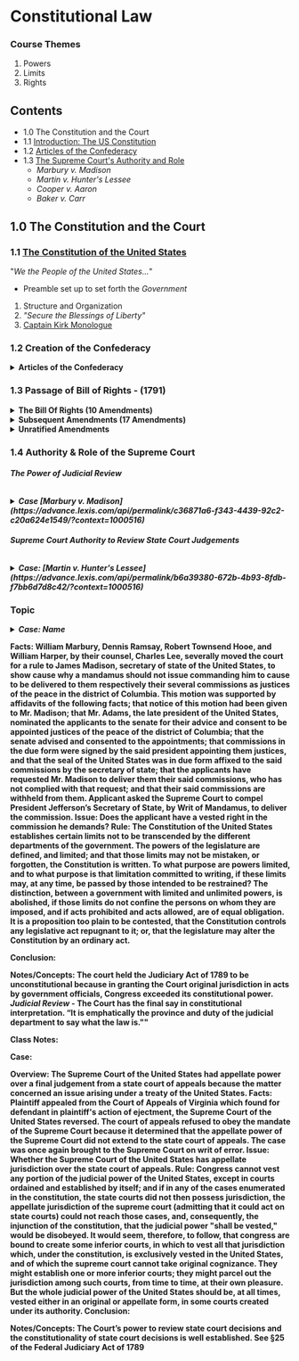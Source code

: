 # Constitutional Law
### Course Themes
1. Powers
2. Limits
3. Rights



## Contents

- 1.0 The Constitution and the Court
- 1.1 [Introduction: The US Constitution](#11-introduction)
- 1.2 [Articles of the Confederacy](https://alexeibex.github.io/constitutionallaw#12-articles-of-the-confederacy)
- 1.3 [The Supreme Court's Authority and Role](#1.2)
  - *Marbury v. Madison*
  - *Martin v. Hunter's Lessee*
  - *Cooper v. Aaron*
  - *Baker v. Carr*

## 1.0 The Constitution and the Court
### 1.1 [The Constitution of the United States](https://www.law.cornell.edu/constitution)
"*We the People of the United States...*"
* Preamble set up to set forth the *Government*
1. Structure and Organization
1. *"Secure the Blessings of Liberty"*
1. [Captain Kirk Monologue](https://www.youtube.com/watch?v=uGO-SldLrNA)

### 1.2 Creation of the Confederacy


<details><summary><b>Articles of the Confederacy</b></summary>

  <details><summary>Article 1 - The Legislature</summary>
    <ul>
      <li><b>Section 1: Legislative Powers</b></li>
        <ul>
          <li><i>"All Legislative Power herein granted shall be vested in a Congress of the United States"</i></li>
        </ul>
      <li><b>Section 2: The House of Representatives</b></li>
        <ul>
          <li>Creation of House and sets election terms.</li>
          <li>1st Stain of the Constitution* The 3/5ths clause</li>
        </ul>
      <li><b>Section 3: The Senate & Impeachment</b></li>
        <ul>
          <li>Creation of Senate and election terms</li>
          <li>Separate but **Interlocking** Powers</li>
          <li>Vice President has vote if tie</li>
          <li>Senate has the sole power to try all Impeachment</li>
          <li>"...on Oath or affirmation."</li>
          <li>Chief Justice of SCOTUS will preside over Impeachment</li>
          <li>Impeachment requires 2/3rds majority</li>
          <li>Impeachment results in exit from office</li>
        </ul>
      <li><b>Section 6: Compensation and Privileges of Members</b></li>
        <ul>
          <li>Prevention of abuse to promote free discussion & debate</li>
          <li>"for any Speech or Debate...they shall not be questioned in any other place"</li>
        </ul>
      <li><b>Section 7: Passage of Bills</b></li>
        <ul>
          <li>"Swiss Timepiece process of creation of law"</li>
          <li>"Let's make it **Hard** for the government to act..."</li>
        </ul>
      <li><b> Section 8: Scope of Legislative Power</b></li>
        <ul>
          <li>Commerce Clause of Congress</li>
          <li>"The Power to regulate Commerce among <b>different places...</b>"</li>
          <li>Patents & Trademarks</li>
          <li>International Law</li>
          <li>War Powers</li>
          <li>Necessary & Proper - <b><i>Elastic Clause</b></i></li>
        </ul>
      <li><b>Section 9:Limits on Legislative Power</b></li>
        <ul>
          <li>Stain #2 - Commerce of slaves</li>
          <li>Habeas Corpus</li>
          <li>Ex Post Facto</li>
          <li>No Title of Nobility & No Emoluments</li>
        </ul>
      <li><b>Section 10: Limits on States</b></li>
        <ul>
          <li>States cannot get involved in treaties</li>
          <li>No Bills of attainder & Ex Post Facto</li>
          <li>No Law impairing federal law</li>
        </ul>
    </ul>

  </details>

  <details>
  <summary>Article 2 - The Presidency</summary>

    <ul>
      <li><b>Section 1: Election, Installation, Removal</b></li>
        <ul>
          <li>Natural Born citizen</li>
          <li>35 years old</li>
          <li>The Oath "I do solemnly swear"</li>
        </ul>

      <li><b>Section 2: Presidential Powers<b></li>
        <ul>
          <li>Commander and Chief
          <li>Reprieves and Pardons
          <li><b>Appointment of all officials<b></li>
        </ul>
      <li><b>Section 3:** *State of the Union, Receive Ambassadors, Laws Faithfully Executed, Commission Officers</b></li>
        <ul>
          <li>State of the Union</li>
        </ul>
  <li><b>Section 4: Impeachment<b></li>
  <ul>
  </ul>

  </details>

  <details>
  <summary>Article 3 - The Judiciary</summary>
    <ul>
      <li><b>Section 1: Judicial Power Vested</b></li>
      <li><b>Section 2: Scope of Judicial Power</b></li>
        <ul>
          <li>Subject Matter Jurisdiction</li>
          <li>Appellate Jurisdiction v. Original Jurisdiction</li>
          <li>Procedure of...</li>
        </ul>
    <li><b>Section 3: Treason</b></li>
        <ul>
          <li>Specific guidelines for Treason</li>
        </ul>
    </ul>

  </details>

  <details>
  <summary>Article 4 - The States</summary>
    <ul>
      <li><b>Section 1: Full Faith and Credit</b></li>
      <li><b>Section 2: Privileges & Immunities, Extradition, Fugitive Slaves</b></li>
      <li><b>Section 3:Admission of States</b></li>
        <ul>
          <li>Senate as an Undemocratic institution</li>
        </ul>
      <li><b>Section 4: Guarantees to States<b></li>
    </ul>

  </details>

  <details>
  <summary>Article 5 - Amendment Process</summary>
    <ul>
      <li>2/3rds & 3/4ths requirements for amendments</li>
      <li>Very Difficult to Change the Constitution</li>
          <ul>
            <li>Super Super Majority</li>
          </ul>
    </ul>

  </details>

  <details>
  <summary>Article 6 - Legal Status of the Constitution</summary>
    <ul>
      <li>Supremacy Clause</li>
      <li>"but no religious test shall ever be required..."</li>
    </ul>


  </details>

  <details>
  <summary>Article 7 - Ratification</summary>

  </ul>

  </details>

</details>

### 1.3 Passage of Bill of Rights - (1791)

<details>
<summary>The Bill Of Rights (10 Amendments)</summary>

<ul>
  <li>1st Amendment: Freedom of Religion, Speech, Press, Assembly</li>
  <li>2nd Amendement: Right to bear arms</li>
  <li>3rd Amendment: No quarter</li>
  <li>4th Amendment: Unreasonable Search and Seizure</li>
  <li>5th Amendment: Human and Individual Rights</li>
    <details>
      <ul>
        <li>Grand Jury</li>
        <li>Double Jepordy</li>
        <li>Self Incrimination</li>
        <li>Due Process</li>
        <li>Takings Clause</li>
      </ul>
    </details>
  <li>6th Amendment: Criminal Rights</li>
    <details>
      <ul>
        <li>Right to a Jury</li>
        <li></li>
      </ul>
    </details>
  <li>7th Amendment: Common Law Suits</li>
  <li>8th Amendment: Excessive Bail and Cruel/Unusual Punishment</li>
  <li>9th Amendment: Non-Enumerated Rights</li>
  <li>10th Amendment: Rights Reserved to States</li>
</ul>
</details>

<details>
<summary>Subsequent Amendments (17 Amendments)</summary>
  <ul>
    <li>11th Amendment: Suits against States</li>
    <li>12th Amendment: Election of President and Vice President</li>
    <li>13th Amendment: Abolition of Slavery</li>
    <li>14th Amendment: Privileges/Immunities, Due Process, Equal Protection</li>
      <details>
        <ul>
          <li>Section 1: Overules Dred Scott Decision on Slave Rights</li>
          <li>Everyone has naturalized rights at birth</li>
          <li>No laws to abridge privileges or immunities of citizens </li>
          <li>State limits on due process</li>
          <li>No state can deny equal protection</li>
        </ul>
      </details>
    <li>15th Amendment: Rights Not to Be Denied on Account of Race </li>
    <li>16th Amendment: Income Tax</li>
    <li>17th Amendment: Election of Senators</li>
    <li>18th Amendment: Prohibition (Repealed by 21st Amendment)</li>
    <li>19th Amendment: Women's Right to Vote</li>
    <li>20th Amendment: Presidential Term Succession</li>
    <li>21st Amendment: Repeal of Prohibition</li>
    <li>22nd Amendment: Two Term Limit of President</li>
    <li>23rd Amendment: Presidential Vote in D.C</li>
    <li>24th Amendment: Abolotion of Poll Tax</li>
    <li>25th Amendment: Presidential Succession</li>
      <details>
        <ul>
          <li><i>Placeholder note for exam question on Supreme Court</i></li>
        </ul>
      </details>
    <li>26th Amendment: Right to Vote at Age 18</li>
    <li>27th Amendment: Compensation of Members of Congress</li>
      <details>
        <ul>
          <li>Not passed for 200 years until 1992</li>
        </ul>
      </details>
  </ul>

</details>

<details>
<summary>Unratified Amendments</summary>
  <ul>
    <li>Not Passed: 28th Equal Rights Amendment</li>
  </ul>
</details>



### 1.4 Authority & Role of the Supreme Court

###### ***The Power of Judicial Review***

<details>

<summary><i>Case [Marbury v. Madison](https://advance.lexis.com/api/permalink/c36871a6-f343-4439-92c2-c20a624e1549/?context=1000516)</i></summary>
<ul>
  <li><b>Overview:</b>Even though an applicant had a legal right to his appointment as justice of the peace, he was not entitled to a mandamus because the act giving the U.S. Supreme Court authority to issue a mandamus to an officer violated the Constitution.</li>
<br>
  <li><b>Facts:</b></li>
<br>
  <li><b>Issue:</b></li>
<br>
  <li><b>Rule:</b></li>
<br>
  <li><b>Conclusion:</b></li>
<br>
  <li><b>Notes/Concepts:</b></li>
<br>

</details>

###### ***Supreme Court Authority to Review State Court Judgements***

<details>

<summary><i>Case: [Martin v. Hunter's Lessee](https://advance.lexis.com/api/permalink/b6a39380-672b-4b93-8fdb-f7bb6d7d8c42/?context=1000516)</i></summary>
<ul>
  <li><b>Overview:</b> Even though an applicant had a legal right to his appointment as justice of the peace, he was not entitled to a mandamus because the act giving the U.S. Supreme Court authority to issue a mandamus to an officer violated the Constitution.</li>
<br>
  <li><b>Facts:</b></li>
<br>
  <li><b>Issue:</b></li>
<br>
  <li><b>Rule:</b></li>
<br>
  <li><b>Conclusion:</b></li>
<br>
  <li><b>Notes/Concepts:</b></li>
<br>

</details>

### Topic

<details>

<summary><i>Case: Name</i></summary>
<ul>
  <li><b>Overview:</b></li>
<br>
  <li><b>Facts:</b></li>
<br>
  <li><b>Issue:</b></li>
<br>
  <li><b>Rule:</b></li>
<br>
  <li><b>Conclusion:</b></li>
<br>
  <li><b>Notes/Concepts:</b></li>
<br>

</details>






**Facts:**
William Marbury, Dennis Ramsay, Robert Townsend Hooe, and William Harper, by their counsel, Charles Lee, severally moved the court for a rule to James Madison, secretary of state of the United States, to show cause why a mandamus should not issue commanding him to cause to be delivered to them respectively their several commissions as justices of the peace in the district of Columbia. This motion was supported by affidavits of the following facts; that notice of this motion had been given to Mr. Madison; that Mr. Adams, the late president of the United States, nominated the applicants to the senate for their advice and consent to be appointed justices of the peace of the district of Columbia; that the senate advised and consented to the appointments; that commissions in the due form were signed by the said president appointing them justices, and that the seal of the United States was in due form affixed to the said commissions by the secretary of state; that the applicants have requested Mr. Madison to deliver them their said commissions, who has not complied with that request; and that their said commissions are withheld from them.
Applicant asked the Supreme Court to compel President Jefferson’s Secretary of State, by Writ of Mandamus, to deliver the commission.
**Issue:**
Does the applicant have a vested right in the commission he demands?
**Rule:**
The Constitution of the United States establishes certain limits not to be transcended by the different departments of the government. The powers of the legislature are defined, and limited; and that those limits may not be mistaken, or forgotten, the Constitution is written. To what purpose are powers limited, and to what purpose is that limitation committed to writing, if these limits may, at any time, be passed by those intended to be restrained? The distinction, between a government with limited and unlimited powers, is abolished, if those limits do not confine the persons on whom they are imposed, and if acts prohibited and acts allowed, are of equal obligation. It is a proposition too plain to be contested, that the Constitution controls any legislative act repugnant to it; or, that the legislature may alter the Constitution by an ordinary act.

**Conclusion:**

**Notes/Concepts:**
The court held the Judiciary Act of 1789 to be unconstitutional because in granting the Court original jurisdiction in acts by government officials, Congress exceeded its constitutional power.
***Judicial Review*** - The Court has the final say in constitutional interpretation. “It is emphatically the province and duty of the judicial department to say what the law is.""



Class Notes:




Case:

 **Overview:** The Supreme Court of the United States had appellate power over a final judgement from a state court of appeals because the matter concerned an issue arising under a treaty of the United States.
**Facts:**
Plaintiff appealed from the Court of Appeals of Virginia which found for defendant in plaintiff's action of ejectment, the Supreme Court of the United States reversed. The court of appeals refused to obey the mandate of the Supreme Court because it determined that the appellate power of the Supreme Court did not extend to the state court of appeals. The case was once again brought to the Supreme Court on writ of error.
**Issue:**
Whether the Supreme Court of the United States has appellate jurisdiction over the state court of appeals.
**Rule:**
Congress cannot vest any portion of the judicial power of the United States, except in courts ordained and established by itself; and if in any of the cases enumerated in the constitution, the state courts did not then possess jurisdiction, the appellate jurisdiction of the supreme court (admitting that it could act on state courts) could not reach those cases, and, consequently, the injunction of the constitution, that the judicial power "shall be vested," would be disobeyed. It would seem, therefore, to follow, that congress are bound to create some inferior courts, in which to vest all that jurisdiction which, under the constitution, is exclusively vested in the United States, and of which the supreme court cannot take original cognizance. They might establish one or more inferior courts; they might parcel out the jurisdiction among such courts, from time to time, at their own pleasure. But the whole judicial power of the United States should be, at all times, vested either in an original or appellate form, in some courts created under its authority.
**Conclusion:**

**Notes/Concepts:**
The Court’s power to review state court decisions and the constitutionality of state court decisions is well established. See §25 of the Federal Judiciary Act of 1789
